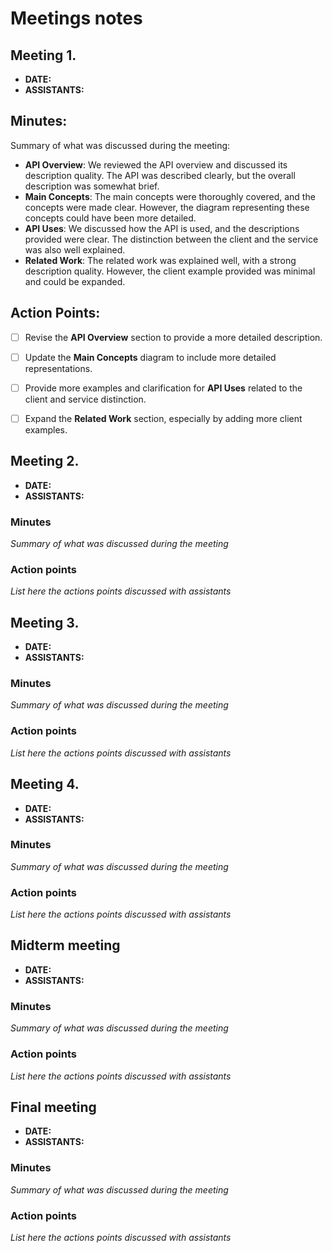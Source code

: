 # Meetings notes

## Meeting 1.
* **DATE:**
* **ASSISTANTS:**


## Minutes:
Summary of what was discussed during the meeting:
- **API Overview**: We reviewed the API overview and discussed its description quality. The API was described clearly, but the overall description was somewhat brief.
- **Main Concepts**: The main concepts were thoroughly covered, and the concepts were made clear. However, the diagram representing these concepts could have been more detailed.
- **API Uses**: We discussed how the API is used, and the descriptions provided were clear. The distinction between the client and the service was also well explained.
- **Related Work**: The related work was explained well, with a strong description quality. However, the client example provided was minimal and could be expanded.

## Action Points:
- [ ] Revise the **API Overview** section to provide a more detailed description.
- [ ] Update the **Main Concepts** diagram to include more detailed representations.
- [ ] Provide more examples and clarification for **API Uses** related to the client and service distinction.
- [ ] Expand the **Related Work** section, especially by adding more client examples.





## Meeting 2.
* **DATE:**
* **ASSISTANTS:**

### Minutes
*Summary of what was discussed during the meeting*

### Action points
*List here the actions points discussed with assistants*




## Meeting 3.
* **DATE:**
* **ASSISTANTS:**

### Minutes
*Summary of what was discussed during the meeting*

### Action points
*List here the actions points discussed with assistants*




## Meeting 4.
* **DATE:**
* **ASSISTANTS:**

### Minutes
*Summary of what was discussed during the meeting*

### Action points
*List here the actions points discussed with assistants*




## Midterm meeting
* **DATE:**
* **ASSISTANTS:**

### Minutes
*Summary of what was discussed during the meeting*

### Action points
*List here the actions points discussed with assistants*




## Final meeting
* **DATE:**
* **ASSISTANTS:**

### Minutes
*Summary of what was discussed during the meeting*

### Action points
*List here the actions points discussed with assistants*




